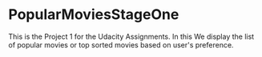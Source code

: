 # PopularMoviesStageOne


This is the Project 1 for the Udacity Assignments.
In this We display the list of popular movies or top sorted movies based on user's preference.
